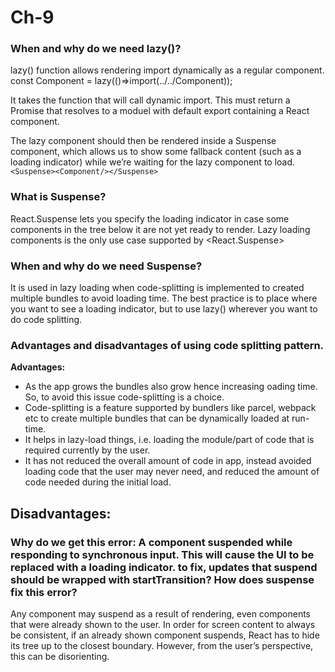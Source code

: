 # Ch-9

### When and why do we need lazy()?
lazy() function allows rendering import dynamically as a regular component.
const Component = lazy(()=>import(../../Component));

It takes the function that will call dynamic import. This must return a Promise that resolves to a moduel with default export containing a React component.  

The lazy component should then be rendered inside a Suspense component, which allows us to show some fallback content (such as a loading indicator) while we’re waiting for the lazy component to load.
```<Suspense><Component/></Suspense>```

### What is Suspense?
React.Suspense lets you specify the loading indicator in case some components in the tree below it are not yet ready to render.
Lazy loading components is the only use case supported by <React.Suspense>

### When and why do we need Suspense?
It is used in lazy loading when code-splitting is implemented to created multiple bundles to avoid loading time. The best practice is to place <Suspense> where you want to see a loading indicator, but to use lazy() wherever you want to do code splitting.

### Advantages and disadvantages of using code splitting pattern.
  
**Advantages:**
- As the app grows the bundles also grow hence increasing oading time. So, to avoid this issue code-splitting is a choice.
- Code-splitting is a feature supported by bundlers like parcel, webpack etc to create multiple bundles that can be dynamically loaded at run-time.
- It helps in lazy-load things, i.e. loading the module/part of code that is required currently by the user.  
- It has not reduced the overall amount of code in app, instead avoided loading code that the user may never need, and reduced the amount of code needed during the initial load.

**Disadvantages:**
-

### Why do we get this error: A component suspended while responding to synchronous input. This will cause the UI to be replaced with a loading indicator. to fix, updates that suspend should be wrapped with startTransition? How does suspense fix this error?
Any component may suspend as a result of rendering, even components that were already shown to the user. In order for screen content to always be consistent, if an already shown component suspends, React has to hide its tree up to the closest <Suspense> boundary. However, from the user’s perspective, this can be disorienting.
